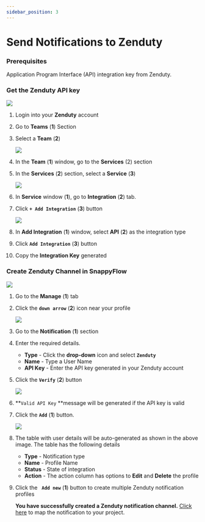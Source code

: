 ```yaml
---
sidebar_position: 3 
---
```

# Send Notifications to Zenduty
### Prerequisites

Application Program Interface (API) integration key from Zenduty.

### Get the Zenduty API key

<img src="/img/Notifications/Images/Image_11.PNG" /><br /> 

1. Login into your **Zenduty** account

2. Go to **Teams** (**1**) Section

3. Select a **Team** (**2**)

   <img src="/img/Notifications/Images/Image_12.PNG" /><br /> 

4. In the **Team** (**1**) window, go to the **Services** (2) section

5. In the **Services** (**2**) section, select a **Service** (**3**)

   <img src="/img/Notifications/Images/Image_13.PNG" /><br />

6. In **Service** window (**1**), go to **Integration** (**2**) tab.

7. Click  **`+ Add Integration`** (**3**) button

   <img src="/img/Notifications/Images/Image_14.PNG" /><br />

8. In **Add Integration** (**1**) window, select **API** (**2**) as the integration type

9. Click  **`Add Integration`** (**3**) button

10. Copy the **Integration Key** generated
### Create Zenduty Channel in SnappyFlow

<img src="/img/Notifications/Images/Image_15.PNG" /><br />

1. Go to the **Manage** (**1**) tab

2. Click the **`down arrow`**  (**2**) icon near your profile

   <img src="/img/Notifications/Images/Image_16.PNG" /><br />

3. Go to the **Notification**  (**1**) section

4. Enter the required details.
   - **Type** - Click the **drop-down** icon and select **`Zenduty`**
   - **Name** - Type a User Name
   - **API Key** - Enter the API key generated in your Zenduty account

5. Click the **`Verify`** (**2**) button

   <img src="/img/Notifications/Images/Image_17.PNG" /><br />

6.  **`Valid API Key` **message will be generated if the API key is valid

7. Click the **`Add`** (**1**) button.

   <img src="/img/Notifications/Images/Image_18.PNG" /><br /> 

8. The table with user details will be auto-generated as shown in the above image. The table has the following details

   - **Type** - Notification type
   - **Name** - Profile Name
   - **Status** - State of integration
   - **Action** - The action column has options to **Edit** and **Delete** the profile

9. Click the **` Add new`**  (**1**) button to create multiple Zenduty notification profiles

   **You have successfully created a Zenduty notification channel.** [Click here](/docs/Alerts_notifications/Notifications/Map_Notification_Alerts/map_projects_to_channels)  to map the notification to your project.

